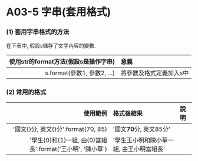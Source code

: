 # A03-5 字串(套用格式)


### (1) 套用字串格式的方法

在下表中, 假設s儲存了文字內容的變數.

| 使用str的format方法(假設s是操作字串) | 意義 |
|---------:|:------|
| s.format(參數1, 參數2, ...) | 將參數及格式定義加入s中 |


### (2) 常用的格式

| 使用範例 | 格式後結果 |  說明  |
|---------:|:------|:--------|
| '國文{}分, 英文{}分'.format(70, 85) | '國文**70**分, 英文85分' |
| '學生{0}和{1}一組, 由{0}當組長'.format('王小明', '陳小華') | '學生王小明和陳小華一組, 由王小明當組長' |
